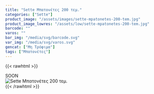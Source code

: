 ```yaml
---
title: "Sette Μπατονέτες 200 τεμ."
categories: ["Sette"]
product_image: "/assets/images/sette-mpatonetes-200-tem.jpg"
product_image_lowres: "/assets/low/sette-mpatonetes-200-tem.jpg"
barcode: ""
varos: ""
bar_img: "/media/svg/barcode.svg"
var_img: "/media/svg/varos.svg"
gencat: ["Μη Τρόφιμα"]
tags: ["Μπατονέτες"]
---
```

{{< rawhtml >}}

<div class="sload427"><div class="product">SOON<br><div class="pimg"><img alt="Sette Μπατονέτες 200 τεμ." title="Sette Μπατονέτες 200 τεμ." src="/assets/images/sette-mpatonetes-200-tem.jpg"></div></div></div>
{{< /rawhtml >}}


